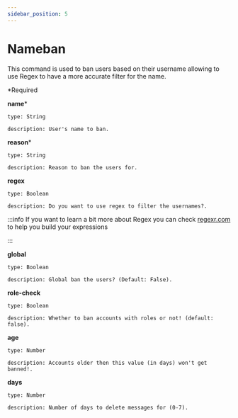 ```yaml
---
sidebar_position: 5
---
```


# Nameban

This command is used to ban users based on their username allowing to use Regex to have a more accurate filter for the name.

*Required

**name***

    type: String

    description: User's name to ban.

**reason***

    type: String

    description: Reason to ban the users for.

**regex**

    type: Boolean

    description: Do you want to use regex to filter the usernames?.

:::info
If you want to learn a bit more about Regex you can check [regexr.com](https://regexr.com) to help you build your expressions

:::

**global**

    type: Boolean

    description: Global ban the users? (Default: False).

**role-check**

    type: Boolean

    description: Whether to ban accounts with roles or not! (default: false).

**age**

    type: Number

    description: Accounts older then this value (in days) won't get banned!.

**days**

    type: Number

    description: Number of days to delete messages for (0-7).
